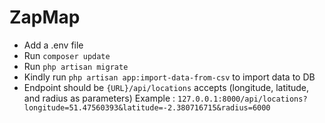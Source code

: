 <h1>ZapMap</h1>

-   Add a .env file
-   Run `composer update`
-   Run `php artisan migrate`
-   Kindly run `php artisan app:import-data-from-csv` to import data to DB
-   Endpoint should be `{URL}/api/locations` accepts (longitude, latitude, and radius as parameters)
    Example : `127.0.0.1:8000/api/locations?longitude=51.47560393&latitude=-2.380716715&radius=6000`
